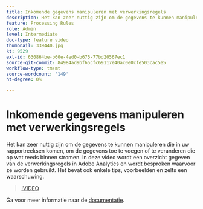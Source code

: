 ```yaml
---
title: Inkomende gegevens manipuleren met verwerkingsregels
description: Het kan zeer nuttig zijn om de gegevens te kunnen manipuleren die in uw rapportreeksen komen, om de gegevens toe te voegen of te veranderen die op wat reeds binnen stromen. In deze video wordt een overzicht gegeven van de verwerkingsregels in Adobe Analytics en wordt besproken waarvoor ze worden gebruikt. Het bevat ook enkele tips, voorbeelden en zelfs een waarschuwing.
feature: Processing Rules
role: Admin
level: Intermediate
doc-type: feature video
thumbnail: 339440.jpg
kt: 9529
exl-id: 630864be-b60e-4ed0-b675-77bd20567ec1
source-git-commit: 84984ad9bf65cfc69117e40ac0e0cfe503cac5e5
workflow-type: tm+mt
source-wordcount: '149'
ht-degree: 0%

---
```


# Inkomende gegevens manipuleren met verwerkingsregels

Het kan zeer nuttig zijn om de gegevens te kunnen manipuleren die in uw rapportreeksen komen, om de gegevens toe te voegen of te veranderen die op wat reeds binnen stromen. In deze video wordt een overzicht gegeven van de verwerkingsregels in Adobe Analytics en wordt besproken waarvoor ze worden gebruikt. Het bevat ook enkele tips, voorbeelden en zelfs een waarschuwing.

>[!VIDEO](https://video.tv.adobe.com/v/339440/?quality=12&learn=on)

Ga voor meer informatie naar de [documentatie](https://experienceleague.adobe.com/docs/analytics/admin/admin-tools/processing-rules/processing-rules.html?lang=nl-NL).
